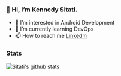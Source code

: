 ### 👋 Hi, I’m Kennedy Sitati.

- 👀 I’m interested in Android Development
- 🌱 I’m currently learning DevOps
- 📫 How to reach me [LinkedIn](https://www.linkedin.com/in/kennedy-sitati/)
<!-- <p align="left"> 
  <b>Visitor Count</b><br>
  <img src="https://profile-counter.glitch.me/kenmusima/count.svg" />
</p> -->

<!---
- 💞️ I’m looking to collaborate on ...
- 📫 How to reach me ...
![Sitati's github stats](https://github-readme-stats.vercel.app/api?username=kenmusima&show_icons=true&theme=dracula)
--->

### Stats

![Sitati's github stats](https://github-readme-stats.vercel.app/api/top-langs/?username=kenmusima&count_private=true&layout=compact&show_icons=true&theme=dracula)
